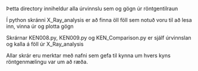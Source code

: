 Þetta directory inniheldur alla úrvinnslu sem og gögn úr röntgentilraun

Í python skránni X_Ray_analysis er að finna öll föll sem notuð voru til að lesa inn, vinna úr og plotta gögn

Skrárnar KEN008.py, KEN009.py og KEN_Comparison.py er sjálf úrvinnslan og kalla á föll úr X_Ray_analysis

Allar skrár eru merktar með nafni sem gefa til kynna um hvers kyns röntgenmælingu var um að ræða.



